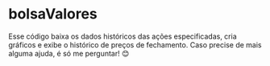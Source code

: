 # bolsaValores
Esse código baixa os dados históricos das ações especificadas, cria gráficos e exibe o histórico de preços de fechamento. Caso precise de mais alguma ajuda, é só me perguntar! 😊
